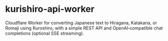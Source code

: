 # kurishiro-api-worker
Cloudflare Worker for converting Japanese text to Hiragana, Katakana, or Romaji using Kuroshiro, with a simple REST API and OpenAI‑compatible chat completions (optional SSE streaming).
